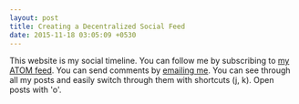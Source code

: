 ```yaml
---
layout: post
title: Creating a Decentralized Social Feed
date: 2015-11-18 03:05:09 +0530
---
```

This website is my social timeline. You can follow me by subscribing to [my ATOM feed](http://asd.learnlearn.in/feed.atom). You can send comments by [emailing me](http://learnlearn.in/about/#contact). You can see through all my posts and easily switch through them with shortcuts (j, k). Open posts with 'o'.
